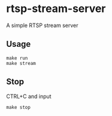 # rtsp-stream-server
A simple RTSP stream server

## Usage
```
make run
make stream
```

## Stop
CTRL+C and input
```
make stop
```
